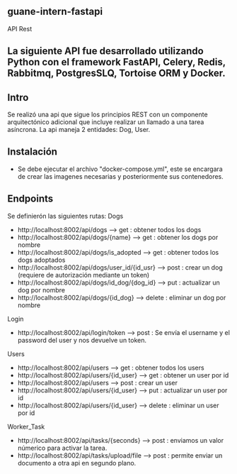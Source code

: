## guane-intern-fastapi
API Rest

## La siguiente API fue desarrollado utilizando Python con el framework FastAPI, Celery, Redis, Rabbitmq, PostgresSLQ, Tortoise ORM y Docker.


## Intro
Se realizó una api que sigue los principios REST con un componente arquitectónico adicional que incluye realizar un llamado a una tarea asíncrona.
La api maneja 2 entidades: Dog, User.


## Instalación
- Se debe ejecutar el archivo "docker-compose.yml", este se encargara de crear las imagenes necesarias y posteriormente sus contenedores.


## Endpoints
Se definierón las siguientes rutas:
Dogs
- http://localhost:8002/api/dogs --> get : obtener todos los dogs
- http://localhost:8002/api/dogs/{name} --> get : obtener los dogs por nombre
- http://localhost:8002/api/dogs/is_adopted --> get : obtener todos los dogs adoptados
- http://localhost:8002/api/dogs/user_id/{id_usr} --> post : crear un dog (requiere de autorización mediante un token)
- http://localhost:8002/api/dogs/id_dog/{dog_id} --> put : actualizar un dog por nombre
- http://localhost:8002/api/dogs/{id_dog} --> delete : eliminar un dog por nombre

Login
- http://localhost:8002/api/login/token --> post : Se envía el username y el password del user y nos devuelve un token.

Users
- http://localhost:8002/api/users --> get : obtener todos los users
- http://localhost:8002/api/users/{id_user} --> get : obtener un user por id
- http://localhost:8002/api/users --> post : crear un user
- http://localhost:8002/api/users/{id_user} --> put : actualizar un user por id
- http://localhost:8002/api/users/{id_user} --> delete : eliminar un user por id

Worker_Task
- http://localhost:8002/api/tasks/{seconds} --> post : enviamos un valor númerico para activar la tarea.
- http://localhost:8002/api/tasks/upload/file --> post : permite enviar un documento a otra api en segundo plano.







